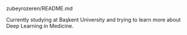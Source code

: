 zubeyrozeren/README.md

Currently studying at Başkent University and trying to learn more about Deep Learning in Medicine.
